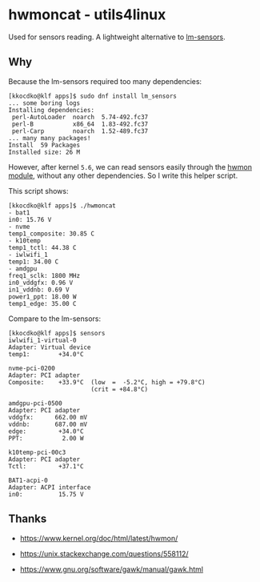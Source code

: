 # hwmoncat - utils4linux

Used for sensors reading. A lightweight alternative to [lm-sensors](https://github.com/lm-sensors/lm-sensors).

## Why

Because the lm-sensors required too many dependencies:

```
[kkocdko@klf apps]$ sudo dnf install lm_sensors
... some boring logs
Installing dependencies:
 perl-AutoLoader  noarch  5.74-492.fc37
 perl-B           x86_64  1.83-492.fc37
 perl-Carp        noarch  1.52-489.fc37
... many many packages!
Install  59 Packages
Installed size: 26 M
```

However, after kernel `5.6`, we can read sensors easily through the [hwmon module](https://www.kernel.org/doc/html/latest/hwmon/), without any other dependencies. So I write this helper script.

This script shows:

```
[kkocdko@klf apps]$ ./hwmoncat
- bat1
in0: 15.76 V
- nvme
temp1_composite: 30.85 C
- k10temp
temp1_tctl: 44.38 C
- iwlwifi_1
temp1: 34.00 C
- amdgpu
freq1_sclk: 1800 MHz
in0_vddgfx: 0.96 V
in1_vddnb: 0.69 V
power1_ppt: 18.00 W
temp1_edge: 35.00 C
```

Compare to the lm-sensors:

```
[kkocdko@klf apps]$ sensors
iwlwifi_1-virtual-0
Adapter: Virtual device
temp1:        +34.0°C

nvme-pci-0200
Adapter: PCI adapter
Composite:    +33.9°C  (low  =  -5.2°C, high = +79.8°C)
                       (crit = +84.8°C)

amdgpu-pci-0500
Adapter: PCI adapter
vddgfx:      662.00 mV
vddnb:       687.00 mV
edge:         +34.0°C
PPT:           2.00 W

k10temp-pci-00c3
Adapter: PCI adapter
Tctl:         +37.1°C

BAT1-acpi-0
Adapter: ACPI interface
in0:          15.75 V
```

## Thanks

- <https://www.kernel.org/doc/html/latest/hwmon/>

- <https://unix.stackexchange.com/questions/558112/>

- <https://www.gnu.org/software/gawk/manual/gawk.html>

<!--
./hyperfine -w 5 -r 32 -p 'sleep 0.1' ./hwmoncat

mkdir dist
cd dist
mockdata(){ mkdir -p $(dirname "$1") ; echo "$2" > "$1" ;}
mockdata hwmon1/in0_input 15760
mockdata hwmon1/name BAT1
mockdata hwmon2/name nvme
mockdata hwmon2/temp1_input 30850
mockdata hwmon2/temp1_label Composite
mockdata hwmon3/name k10temp
mockdata hwmon3/temp1_input 34125
mockdata hwmon3/temp1_label Tctl
mockdata hwmon4/name iwlwifi_1
mockdata hwmon4/temp1_input 34000
mockdata hwmon5/freq1_input 200000000
mockdata hwmon5/freq1_label sclk
mockdata hwmon5/in0_input 662
mockdata hwmon5/in0_label vddgfx
mockdata hwmon5/in1_input 687
mockdata hwmon5/in1_label vddnb
mockdata hwmon5/name amdgpu
mockdata hwmon5/power1_input 3000000
mockdata hwmon5/power1_label PPT
mockdata hwmon5/temp1_input 33000
mockdata hwmon5/temp1_label edge
-->
